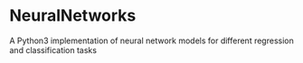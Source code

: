 # NeuralNetworks
A Python3 implementation of neural network models for different regression and classification tasks
